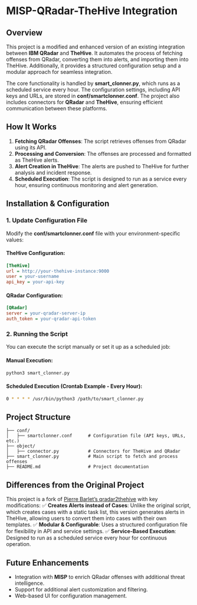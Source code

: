 # **MISP-QRadar-TheHive Integration**

## **Overview**
This project is a modified and enhanced version of an existing integration between **IBM QRadar** and **TheHive**. It automates the process of fetching offenses from QRadar, converting them into alerts, and importing them into TheHive. Additionally, it provides a structured configuration setup and a modular approach for seamless integration.

The core functionality is handled by **smart_clonner.py**, which runs as a scheduled service every hour. The configuration settings, including API keys and URLs, are stored in **conf/smartclonner.conf**. The project also includes connectors for **QRadar** and **TheHive**, ensuring efficient communication between these platforms.

## **How It Works**
1. **Fetching QRadar Offenses**: The script retrieves offenses from QRadar using its API.
2. **Processing and Conversion**: The offenses are processed and formatted as TheHive alerts.
3. **Alert Creation in TheHive**: The alerts are pushed to TheHive for further analysis and incident response.
4. **Scheduled Execution**: The script is designed to run as a service every hour, ensuring continuous monitoring and alert generation.

## **Installation & Configuration**

### **1. Update Configuration File**
Modify the **conf/smartclonner.conf** file with your environment-specific values:

#### **TheHive Configuration:**
```ini
[TheHive]
url = http://your-thehive-instance:9000
user = your-username
api_key = your-api-key
```

#### **QRadar Configuration:**
```ini
[QRadar]
server = your-qradar-server-ip
auth_token = your-qradar-api-token
```

### **2. Running the Script**
You can execute the script manually or set it up as a scheduled job:

#### **Manual Execution:**
```bash
python3 smart_clonner.py
```

#### **Scheduled Execution (Crontab Example - Every Hour):**
```bash
0 * * * * /usr/bin/python3 /path/to/smart_clonner.py
```

## **Project Structure**
```
├── conf/
│   ├── smartclonner.conf      # Configuration file (API keys, URLs, etc.)
├── object/
│   ├── connector.py           # Connectors for TheHive and QRadar
├── smart_clonner.py           # Main script to fetch and process offenses
├── README.md                  # Project documentation
```

## **Differences from the Original Project**
This project is a fork of [Pierre Barlet’s qradar2thehive](https://github.com/pierrebarlet/qradar2thehive) with key modifications:
✅ **Creates Alerts instead of Cases**: Unlike the original script, which creates cases with a static task list, this version generates alerts in TheHive, allowing users to convert them into cases with their own templates.
✅ **Modular & Configurable**: Uses a structured configuration file for flexibility in API and service settings.
✅ **Service-Based Execution**: Designed to run as a scheduled service every hour for continuous operation.

## **Future Enhancements**
- Integration with **MISP** to enrich QRadar offenses with additional threat intelligence.
- Support for additional alert customization and filtering.
- Web-based UI for configuration management.

